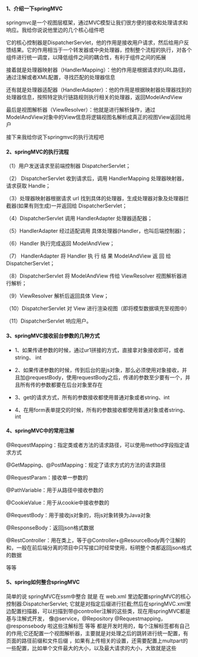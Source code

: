 #### 1、介绍一下springMVC

springmvc是一个视图层框架，通过MVC模型让我们很方便的接收和处理请求和响应。我给你说说他里边的几个核心组件吧

它的核心控制器是DispatcherServlet，他的作用是接收用户请求，然后给用户反馈结果。它的作用相当于一个转发器或中央处理器，控制整个流程的执行，对各个组件进行统一调度，以降低组件之间的耦合性，有利于组件之间的拓展

接着就是处理器映射器（HandlerMapping）：他的作用是根据请求的URL路径，通过注解或者XML配置，寻找匹配的处理器信息

还有就是处理器适配器（HandlerAdapter）：他的作用是根据映射器处理器找到的处理器信息，按照特定执行链路规则执行相关的处理器，返回ModelAndView

最后是视图解析器（ViewResolver）：他就是进行解析操作，通过ModelAndView对象中的View信息将逻辑视图名解析成真正的视图View返回给用户

接下来我给你说下springmvc的执行流程吧

#### 2、springMVC的执行流程

（1）用户发送请求至前端控制器 DispatcherServlet；

（2） DispatcherServlet 收到请求后，调用 HandlerMapping 处理器映射器，请求获取 Handle；

（3）处理器映射器根据请求 url 找到具体的处理器，生成处理器对象及处理器拦截器(如果有则生成)一并返回给 DispatcherServlet；

（4）DispatcherServlet 调用 HandlerAdapter 处理器适配器；

（5）HandlerAdapter 经过适配调用 具体处理器(Handler，也叫后端控制器)；

（6）Handler 执行完成返回 ModelAndView；

（7） HandlerAdapter 将 Handler 执 行 结 果 ModelAndView 返 回 给DispatcherServlet；

（8）DispatcherServlet 将 ModelAndView 传给 ViewResolver 视图解析器进行解析；

（9）ViewResolver 解析后返回具体 View；

（10）DispatcherServlet 对 View 进行渲染视图（即将模型数据填充至视图中）

（11）DispatcherServlet 响应用户。

#### 3、springMVC接收前台参数的几种方式

- 1、如果传递参数的时候，通过ur1拼接的方式，直接拿对象接收即可，或者string、 int

- 2、如果传递参数的时候，传到后台的是js对象，那么必须使用对象接收，并且加@requestBody，使用requestBody之后，传递的参数至少要有一个，并且所有传的参数都要在后台对象里存在

- 3、get的请求方式，所有的参数接收都使用普通对象或者string、int

- 4、在用form表单提交的时候，所有的参数接收都使用普通对象或者string、int

#### 4、springMVC中的常用注解

@RequestMapping：指定类或者方法的请求路径，可以使用method字段指定请求方式

@GetMapping、@PostMapping：规定了请求方式的方法的请求路径

@RequestParam：接收单一参数的

@PathVariable：用于从路径中接收参数的

@CookieValue：用于从cookie中接收参数的

@RequestBody：用于接收js对象的，将js对象转换为Java对象

@ResponseBody：返回json格式数据

@RestController：用在类上，等于@Controller+@ResourceBody两个注解的和，一般在前后端分离的项目中只写接口时经常使用，标明整个类都返回json格式的数据

等等

#### 5、spring如何整合springMVC

简单的说 springMVC在ssm中整合 就是 在 web.xml 里边配置springMVC的核心控制器:DispatcherServlet;
它就是对指定后缀进行拦截;然后在springMVC.xml里边配置扫描器，可以扫描到带@controller注解的这些类，现在用springMVC都是基与注解式开发， 像@service，@Repository
@Requestmapping，@responsebody 啦这些注解标签 等等 都是开发时用的，每个注解标签都有自己的作用;它还配置一个视图解析器，主要就是对处理之后的跳转进行统一配置，有页面的路径前缀和文件后缀
，如果有上传相关的设置，还需要配置上multpart的一些配置，比如单个文件最大的大小，以及最大请求的大小，大致就是这些

















